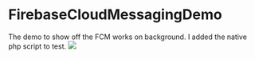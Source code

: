 # FirebaseCloudMessagingDemo
The demo to show off the FCM works on background. I added the native php script to test.
<img src="https://lh3.googleusercontent.com/sIuJGQEpU5ueK8yu1kHnnm0o4ZOqZ4ANudn3unIfnnJvWpkWIWGf_zzSwHjNtdbWd6S12r62YR73aOIbg99qqEqkIjAOa5npxWEuVYDkWvj5KMEWQse2hC1cUfaOBHginDvIc4g_HKK3l2VFLt5ww8HVqBldkkIU_A5CQUIUd4UgK1dFl5gAf41MVnJckIzs_vIB_LCNTaE7renE9qd2p_ND7Z6Kag25I5ooov7j0rm9mET3Pdd806h-w-OStANTq0zNqjH8NnQl86aHyg8DJ9pvHHdQi-z0T5BISGgfqzPGxXIFPSTVCNnXJlB475EYVMJyls8CIadbiHw5Huu3-hJKQnJVyjUjP8Qyjb-h4gNeHtrwcl1Z8plElZRt_PthSSWc5Z-8k63prnzD_k_aYpXqrTACsXV4AuHXboc0rJw5Y-uz5iKqn3x6fzsrK03EfhsHRv4ENh21jto1DM-GtJ8ybS40844itilT93SRUZe_LZH6Ox95TuXi1Sl68saQS96PbTFC4stBBajUm8W2J-mT_te9goCdmYnyUqa2slQZdpTCJPMUVkEmmBJBQB0VbQGcSdtMVGLQ-oXjaVPZeyJjKqvPDRw=w376-h667-no"/>
